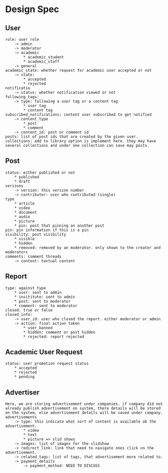 # Design Spec
## User
    role: user role
        -> admin
        -> moderator
        -> academic
            * academic_student
            * academic_staff
        -> general
    academic_state: whether request for academic user accepted or not
        -> state: 
            * accepted
            * rejected
    notificatio
        -> status: whether notification viewed or not
    following_tags:
        -> type: fallowing a user tag or a content tag
            * user tag
            * content tag
    subscribed_notifications: content user subscribed to get notified
        -> content_type
            * post
            * comment
        -> content_id: post or comment id
    posts: list of post ids that are created by the given user.
    collections: add to library option is implement here. they may have several collections and under one collection can save may posts.

## Post
    status: either published or not
        * published
        * draft
    versions
        -> version: this version number
        -> contributer: user who contributed (single)
    type
        * article
        * video
        * document
        * audio
        * picture
        * pin: post that pinning an another post
    pin: pin information if this is a pin
    visibility: post visibility
        * visible
        * hidden
        * removed: removed by an moderator. only shown to the creator and moderators
    comments: comment threads
        -> content: textual content

## Report
    type: against type
        * user: sent to admin
        * insititute: sent to admin
        * post: sent to moderator
        * comment: sent to moderator
    closed: true or false
    closed_info: 
        -> user_id: user who closed the report. either moderator or admin
        -> action: final action taken
            * user_banned
            * hidden: comment or post hidden
            * rejected: report rejected

## Academic User Request
    status: user promotion request status
        * accepted
        * rejected
        * pending

## Advertiser
    Here, we are storing advertisement under companies. if company did not already publish advertisement on system, there details will be stored on the system, else advertisement details will be saved under company. 
    advertisements
        -> type: this indicate what sort of content is available ob the advertisement.
            * video
            * text
            * picture => slid shows
        -> images: list of images for the slidshow
        -> redirect_link: link that need to navigate ones click on the advertisement.
        -> related_tags: list of tags, that advertisement more related to.
        -> payment_details
            -> payment_method: NEED TO DISCUSS
